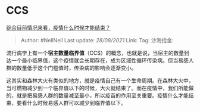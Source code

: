 # CCS
[综合目前情况来看，疫情什么时候才能结束？](https://www.zhihu.com/question/372551561/answer/1030253467)

> Author: #NellNell
> Last update: *28/08/2021*
> Link:
> Tag:
> 沙海拾金:

流行病学上有一个**宿主数量临界值**（CCS）的概念，也就是说，当宿主的数量到达一个最小临界值，这个疫情就会长期存在，成为区域性循环传染病。但当易感人群的数量低于这个门槛值时，传染病的影响会逐渐变小。

这其实和森林大火有类似的地方，就是疫情自己有一个生命周期。在森林大火中，当可燃物减少到一个临界值以下的时候，大火就结束了。而在疫情中，我们所能做的，就是把易感人群的数量减至最小，所以疫苗的作用至关重要。疫情什么才能结束，要看什么时候易感人群可以减少到临界值以下。

